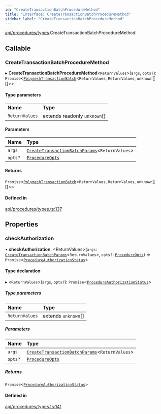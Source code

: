 ```yaml
---
id: "CreateTransactionBatchProcedureMethod"
title: "Interface: CreateTransactionBatchProcedureMethod"
sidebar_label: "CreateTransactionBatchProcedureMethod"
---
```


[api/procedures/types](../../../../../modules/API/Procedures/Types/Types.md).CreateTransactionBatchProcedureMethod

## Callable

### CreateTransactionBatchProcedureMethod

▸ **CreateTransactionBatchProcedureMethod**\<`ReturnValues`\>(`args`, `opts?`): `Promise`\<[`PolymeshTransactionBatch`](../../../../../classes/Base/PolymeshTransactionBatch/PolymeshTransactionBatch.md)\<`ReturnValues`, `ReturnValues`, `unknown`[][]\>\>

#### Type parameters

| Name | Type |
| :------ | :------ |
| `ReturnValues` | extends readonly `unknown`[] |

#### Parameters

| Name | Type |
| :------ | :------ |
| `args` | [`CreateTransactionBatchParams`](../CreateTransactionBatchParams/CreateTransactionBatchParams.md)\<`ReturnValues`\> |
| `opts?` | [`ProcedureOpts`](../ProcedureOpts/ProcedureOpts.md) |

#### Returns

`Promise`\<[`PolymeshTransactionBatch`](../../../../../classes/Base/PolymeshTransactionBatch/PolymeshTransactionBatch.md)\<`ReturnValues`, `ReturnValues`, `unknown`[][]\>\>

#### Defined in

[api/procedures/types.ts:137](https://github.com/PolymeshAssociation/polymesh-sdk/blob/fe2e6dd1d/src/api/procedures/types.ts#L137)

## Properties

### checkAuthorization

• **checkAuthorization**: \<ReturnValues\>(`args`: [`CreateTransactionBatchParams`](../CreateTransactionBatchParams/CreateTransactionBatchParams.md)\<`ReturnValues`\>, `opts?`: [`ProcedureOpts`](../ProcedureOpts/ProcedureOpts.md)) => `Promise`\<[`ProcedureAuthorizationStatus`](../ProcedureAuthorizationStatus/ProcedureAuthorizationStatus.md)\>

#### Type declaration

▸ \<`ReturnValues`\>(`args`, `opts?`): `Promise`\<[`ProcedureAuthorizationStatus`](../ProcedureAuthorizationStatus/ProcedureAuthorizationStatus.md)\>

##### Type parameters

| Name | Type |
| :------ | :------ |
| `ReturnValues` | extends `unknown`[] |

##### Parameters

| Name | Type |
| :------ | :------ |
| `args` | [`CreateTransactionBatchParams`](../CreateTransactionBatchParams/CreateTransactionBatchParams.md)\<`ReturnValues`\> |
| `opts?` | [`ProcedureOpts`](../ProcedureOpts/ProcedureOpts.md) |

##### Returns

`Promise`\<[`ProcedureAuthorizationStatus`](../ProcedureAuthorizationStatus/ProcedureAuthorizationStatus.md)\>

#### Defined in

[api/procedures/types.ts:141](https://github.com/PolymeshAssociation/polymesh-sdk/blob/fe2e6dd1d/src/api/procedures/types.ts#L141)
